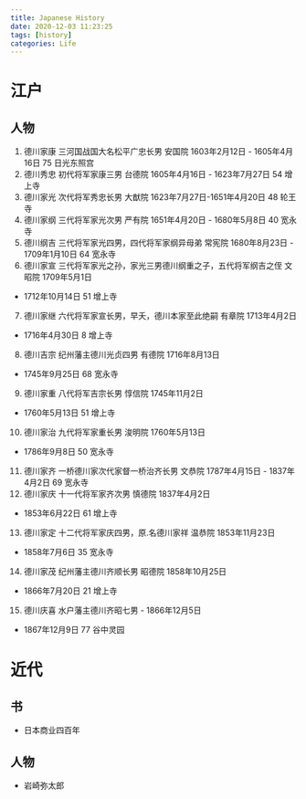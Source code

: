 ```yaml
---
title: Japanese History
date: 2020-12-03 11:23:25
tags: [history]
categories: Life
---
```

# 江户
## 人物
1. 德川家康 三河国战国大名松平广忠长男 安国院 1603年2月12日 - 1605年4月16日 75 日光东照宫
2. 德川秀忠 初代将军家康三男 台德院 1605年4月16日 - 1623年7月27日 54 增上寺
3. 德川家光 次代将军秀忠长男 大猷院 1623年7月27日-1651年4月20日 48 轮王寺
4. 德川家纲 三代将军家光次男 严有院 1651年4月20日 - 1680年5月8日 40 宽永寺
5. 德川纲吉 三代将军家光四男，四代将军家纲异母弟 常宪院 1680年8月23日 - 1709年1月10日 64 宽永寺
6. 德川家宣 三代将军家光之孙，家光三男德川纲重之子，五代将军纲吉之侄 文昭院 1709年5月1日
- 1712年10月14日 51 增上寺
7. 德川家继 六代将军家宣长男，早夭，德川本家至此绝嗣 有章院 1713年4月2日
- 1716年4月30日 8 增上寺
8. 德川吉宗 纪州藩主德川光贞四男 有德院 1716年8月13日
- 1745年9月25日 68 宽永寺
9. 德川家重 八代将军吉宗长男 惇信院 1745年11月2日
- 1760年5月13日 51 增上寺
10. 德川家治 九代将军家重长男 浚明院 1760年5月13日
- 1786年9月8日 50 宽永寺
11. 德川家齐 一桥德川家次代家督一桥治齐长男 文恭院 1787年4月15日 - 1837年4月2日 69 宽永寺
12. 德川家庆 十一代将军家齐次男 慎德院 1837年4月2日
- 1853年6月22日 61 增上寺
13. 德川家定 十二代将军家庆四男，原.名德川家祥 温恭院 1853年11月23日
- 1858年7月6日 35 宽永寺
14. 德川家茂 纪州藩主德川齐顺长男 昭德院 1858年10月25日
- 1866年7月20日 21 增上寺
15. 德川庆喜 水户藩主德川齐昭七男 - 1866年12月5日
- 1867年12月9日 77 谷中灵园
# 近代
## 书
- 日本商业四百年

## 人物
- 岩崎弥太郎
